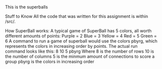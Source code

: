 This is the superballs

Stuff to Know
All the code that was written for this assignment is within /src/. 

How SuperBall works:
A typical game of SuperBall has 5 colors, all worth different amounts of points:
  Purple = 2
  Blue = 3
  Yellow = 4
  Red = 5
  Green = 6
A command to run a game of superball would use the colors pbyrg, which represents 
the colors in increasing order by points.
The actual run command looks like this:
  8 10 5 pbyrg
  Where 
    8 is the number of rows
    10 is the number of columns
    5 is the minmum amount of connections to score a group
    pbyrg is the colors in increasing order
